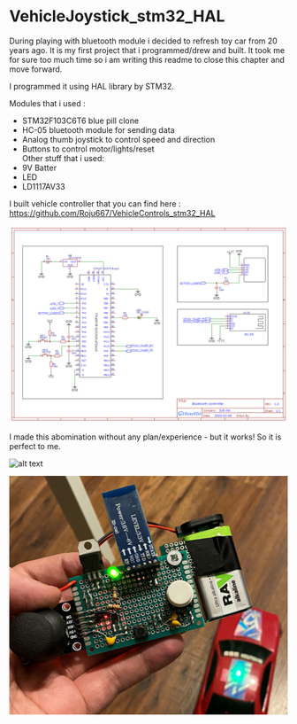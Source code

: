 # VehicleJoystick_stm32_HAL

During playing with bluetooth module i decided to refresh toy car from 20 years ago. It is my first project that i programmed/drew and built. It took me for sure too much time so i am writing this readme to close this chapter and move forward.

I programmed it using HAL library by STM32.

Modules that i used :

- STM32F103C6T6 blue pill clone
- HC-05 bluetooth module for sending data
- Analog thumb joystick to control speed and direction
- Buttons to control motor/lights/reset  
Other stuff that i used:
- 9V Batter
- LED
- LD1117AV33

I built vehicle controller that you can find here : https://github.com/Roju667/VehicleControls_stm32_HAL

![alt text](https://github.com/Roju667/VehicleJoystick_stm32_HAL/blob/main/Schematic_Bluetoothcontroller_2022-01-06.png?raw=true)  

I made this abomination without any plan/experience - but it works! So it is perfect to me.  

![alt text](https://github.com/Roju667/VehicleControls_stm32_HAL/blob/main/cargif.gif)  

![alt text](https://github.com/Roju667/VehicleJoystick_stm32_HAL/blob/main/IMG_6702.JPG?raw=true)


